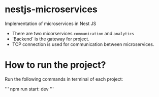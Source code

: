 # nestjs-microservices
Implementation of microservices in Nest JS

- There are two micorservices `communication` and `analytics`
- 'Backend` is the gateway for project.
- TCP connection is used for communication between microservices.


# How to run the project?
Run the following commands in terminal of each project:

'''
npm run start: dev
'''
